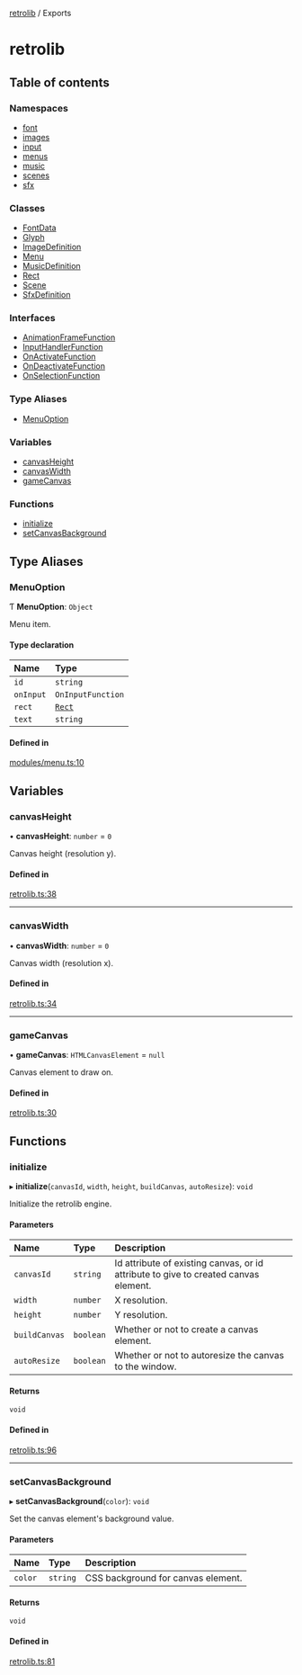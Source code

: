 [retrolib](README.md) / Exports

# retrolib

## Table of contents

### Namespaces

- [font](modules/font.md)
- [images](modules/images.md)
- [input](modules/input.md)
- [menus](modules/menus.md)
- [music](modules/music.md)
- [scenes](modules/scenes.md)
- [sfx](modules/sfx.md)

### Classes

- [FontData](classes/FontData.md)
- [Glyph](classes/Glyph.md)
- [ImageDefinition](classes/ImageDefinition.md)
- [Menu](classes/Menu.md)
- [MusicDefinition](classes/MusicDefinition.md)
- [Rect](classes/Rect.md)
- [Scene](classes/Scene.md)
- [SfxDefinition](classes/SfxDefinition.md)

### Interfaces

- [AnimationFrameFunction](interfaces/AnimationFrameFunction.md)
- [InputHandlerFunction](interfaces/InputHandlerFunction.md)
- [OnActivateFunction](interfaces/OnActivateFunction.md)
- [OnDeactivateFunction](interfaces/OnDeactivateFunction.md)
- [OnSelectionFunction](interfaces/OnSelectionFunction.md)

### Type Aliases

- [MenuOption](modules.md#menuoption)

### Variables

- [canvasHeight](modules.md#canvasheight)
- [canvasWidth](modules.md#canvaswidth)
- [gameCanvas](modules.md#gamecanvas)

### Functions

- [initialize](modules.md#initialize)
- [setCanvasBackground](modules.md#setcanvasbackground)

## Type Aliases

### MenuOption

Ƭ **MenuOption**: `Object`

Menu item.

#### Type declaration

| Name | Type |
| :------ | :------ |
| `id` | `string` |
| `onInput` | `OnInputFunction` |
| `rect` | [`Rect`](classes/Rect.md) |
| `text` | `string` |

#### Defined in

[modules/menu.ts:10](https://github.com/philbgarner/retrolib/blob/83b44df/src/modules/menu.ts#L10)

## Variables

### canvasHeight

• **canvasHeight**: `number` = `0`

Canvas height (resolution y).

#### Defined in

[retrolib.ts:38](https://github.com/philbgarner/retrolib/blob/83b44df/src/retrolib.ts#L38)

___

### canvasWidth

• **canvasWidth**: `number` = `0`

Canvas width (resolution x).

#### Defined in

[retrolib.ts:34](https://github.com/philbgarner/retrolib/blob/83b44df/src/retrolib.ts#L34)

___

### gameCanvas

• **gameCanvas**: `HTMLCanvasElement` = `null`

Canvas element to draw on.

#### Defined in

[retrolib.ts:30](https://github.com/philbgarner/retrolib/blob/83b44df/src/retrolib.ts#L30)

## Functions

### initialize

▸ **initialize**(`canvasId`, `width`, `height`, `buildCanvas`, `autoResize`): `void`

Initialize the retrolib engine.

#### Parameters

| Name | Type | Description |
| :------ | :------ | :------ |
| `canvasId` | `string` | Id attribute of existing canvas, or id attribute to give to created canvas element. |
| `width` | `number` | X resolution. |
| `height` | `number` | Y resolution. |
| `buildCanvas` | `boolean` | Whether or not to create a canvas element. |
| `autoResize` | `boolean` | Whether or not to autoresize the canvas to the window. |

#### Returns

`void`

#### Defined in

[retrolib.ts:96](https://github.com/philbgarner/retrolib/blob/83b44df/src/retrolib.ts#L96)

___

### setCanvasBackground

▸ **setCanvasBackground**(`color`): `void`

Set the canvas element's background value.

#### Parameters

| Name | Type | Description |
| :------ | :------ | :------ |
| `color` | `string` | CSS background for canvas element. |

#### Returns

`void`

#### Defined in

[retrolib.ts:81](https://github.com/philbgarner/retrolib/blob/83b44df/src/retrolib.ts#L81)

